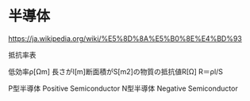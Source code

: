 # 半導体

https://ja.wikipedia.org/wiki/%E5%8D%8A%E5%B0%8E%E4%BD%93

抵抗率表

低効率ρ[Ωm]
長さがl[m]断面積がS[m2]の物質の抵抗値R[Ω]
R＝ρl/S

P型半導体 Positive Semiconductor
N型半導体 Negative Semiconductor


